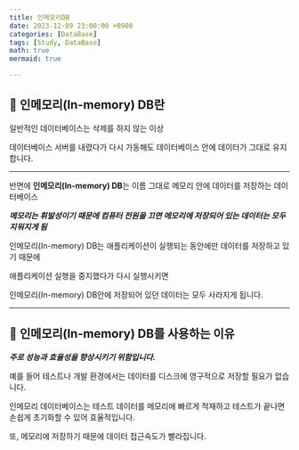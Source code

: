 ```yaml
---
title: 인메모리DB 
date: 2023-12-09 23:00:00 +0900
categories: [DataBase]
tags: [Study, DataBase]
math: true
mermaid: true

---
```


## **🧐 인메모리(In-memory) DB란**

일반적인  데이터베이스는 삭제를 하지 않는 이상 

데이터베이스 서버를 내렸다가 다시 가동해도 데이터베이스 안에 데이터가 그대로 유지합니다.

<hr>

반면에 **인메모리(In-memory) DB**는 이름 그대로 메모리 안에 데이터를 저장하는 데이터베이스

***메모리는 휘발성이기 때문에 컴퓨터 전원을 끄면 메모리에 저장되어 있는 데이터는 모두 지워지게 됨***

인메모리(In-memory) DB는 애플리케이션이 실행되는 동안에만 데이터를 저장하고 있기 때문에 

애플리케이션 실행을 중지했다가 다시 실행시키면 

인메모리(In-memory) DB안에 저장되어 있던 데이터는 모두 사라지게 됩니다.

<hr>

## **🧐 인메모리(In-memory) DB를 사용하는 이유**

***주로 성능과 효율성을 향상시키기 위함입니다.***

예를 들어 테스트나 개발 환경에서는 데이터를 디스크에 영구적으로 저장할 필요가 없습니다. 

인메모리 데이터베이스는 테스트 데이터를 메모리에 빠르게 적재하고 테스트가 끝나면 손쉽게 초기화할 수 있어 효율적입니다.

또, 메모리에 저장하기 때문에 데이터 접근속도가 빨라집니다.


